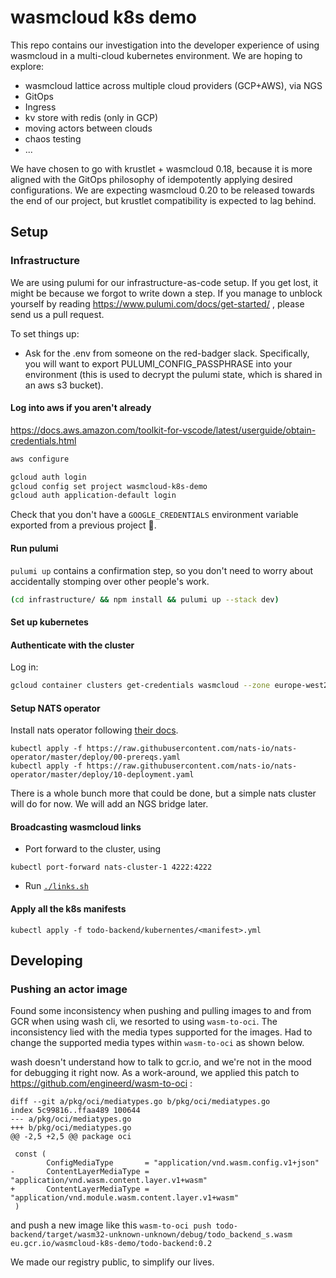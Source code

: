 # wasmcloud k8s demo

This repo contains our investigation into the developer experience of using wasmcloud in a multi-cloud kubernetes environment. We are hoping to explore:

- wasmcloud lattice across multiple cloud providers (GCP+AWS), via NGS
- GitOps
- Ingress
- kv store with redis (only in GCP)
- moving actors between clouds
- chaos testing
- ...

We have chosen to go with krustlet + wasmcloud 0.18, because it is more aligned with the GitOps philosophy of idempotently applying desired configurations. We are expecting wasmcloud 0.20 to be released towards the end of our project, but krustlet compatibility is expected to lag behind.

## Setup

### Infrastructure

We are using pulumi for our infrastructure-as-code setup. If you get lost, it might be because we forgot to write down a step. If you manage to unblock yourself by reading https://www.pulumi.com/docs/get-started/ , please send us a pull request.

To set things up:

- Ask for the .env from someone on the red-badger slack. Specifically, you will want to export PULUMI_CONFIG_PASSPHRASE into your environment (this is used to decrypt the pulumi state, which is shared in an aws s3 bucket).

#### Log into aws if you aren't already

https://docs.aws.amazon.com/toolkit-for-vscode/latest/userguide/obtain-credentials.html

```bash
aws configure
```

```bash
gcloud auth login
gcloud config set project wasmcloud-k8s-demo
gcloud auth application-default login
```

Check that you don't have a `GOOGLE_CREDENTIALS` environment variable exported from a previous project 🙈.

#### Run pulumi

`pulumi up` contains a confirmation step, so you don't need to worry about accidentally stomping over other people's work.

```bash
(cd infrastructure/ && npm install && pulumi up --stack dev)
```

#### Set up kubernetes

#### Authenticate with the cluster

Log in:

```bash
gcloud container clusters get-credentials wasmcloud --zone europe-west2
```

#### Setup NATS operator

Install nats operator following [their docs](https://github.com/nats-io/nats-operator).

```
kubectl apply -f https://raw.githubusercontent.com/nats-io/nats-operator/master/deploy/00-prereqs.yaml
kubectl apply -f https://raw.githubusercontent.com/nats-io/nats-operator/master/deploy/10-deployment.yaml
```

There is a whole bunch more that could be done, but a simple nats cluster will do for now. We will add an NGS bridge later.

#### Broadcasting wasmcloud links

- Port forward to the cluster, using

```
kubectl port-forward nats-cluster-1 4222:4222
```

- Run [`./links.sh`](./todo-backend/links.sh)

#### Apply all the k8s manifests

```
kubectl apply -f todo-backend/kubernentes/<manifest>.yml
```

## Developing

### Pushing an actor image

Found some inconsistency when pushing and pulling images to and from GCR when using wash cli, we resorted to using `wasm-to-oci`. The inconsistency lied with the media types supported for the images. Had to change the supported media types within `wasm-to-oci` as shown below.

wash doesn't understand how to talk to gcr.io, and we're not in the mood for debugging it right now. As a work-around, we applied this patch to https://github.com/engineerd/wasm-to-oci :

```
diff --git a/pkg/oci/mediatypes.go b/pkg/oci/mediatypes.go
index 5c99816..ffaa489 100644
--- a/pkg/oci/mediatypes.go
+++ b/pkg/oci/mediatypes.go
@@ -2,5 +2,5 @@ package oci

 const (
        ConfigMediaType       = "application/vnd.wasm.config.v1+json"
-       ContentLayerMediaType = "application/vnd.wasm.content.layer.v1+wasm"
+       ContentLayerMediaType = "application/vnd.module.wasm.content.layer.v1+wasm"
 )
```

and push a new image like this `wasm-to-oci push todo-backend/target/wasm32-unknown-unknown/debug/todo_backend_s.wasm eu.gcr.io/wasmcloud-k8s-demo/todo-backend:0.2`

We made our registry public, to simplify our lives.
